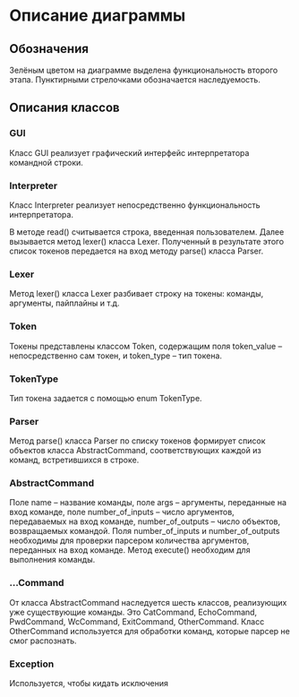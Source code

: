 # Описание диаграммы

## Обозначения
Зелёным цветом на диаграмме выделена функциональность второго этапа. Пунктирными стрелочками обозначается наследуемость.

## Описания классов

### GUI
Класс GUI реализует графический интерфейс интерпретатора командной строки.

### Interpreter
Класс Interpreter реализует непосредственно функциональность интерпретатора.

В методе read() считывается строка, введенная пользователем. Далее вызывается метод lexer() класса Lexer. Полученный в результате этого список токенов передается на вход методу parse() класса Parser.

### Lexer
Метод lexer() класса Lexer разбивает строку на токены: команды, аргументы, пайплайны и т.д.

### Token
Токены представлены классом Token, содержащим поля token_value – непосредственно сам токен, и token_type – тип токена.

### TokenType
Тип токена задается с помощью enum TokenType. 

### Parser
Метод parse() класса Parser по списку токенов формирует список объектов класса AbstractCommand, соответствующих каждой из команд, встретившихся в строке. 

### AbstractCommand
Поле name – название команды, поле args – аргументы, переданные на вход команде, поле number_of_inputs – число аргументов, передаваемых на вход команде, number_of_outputs – число объектов, возвращаемых командой. Поля number_of_inputs и number_of_outputs необходимы для проверки парсером количества аргументов, переданных на вход команде. Метод execute() необходим для выполнения команды. 

### …Command
От класса AbstractCommand наследуется шесть классов, реализующих уже существующие команды. Это CatCommand, EchoCommand, PwdCommand, WcCommand, ExitCommand, OtherCommand. Класс OtherCommand используется для обработки команд, которые парсер не смог распознать.

### Exception
Используется, чтобы кидать исключения
